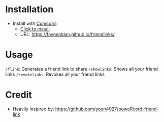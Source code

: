 # Installation

- Install with [Cumcord]:
  - [Click to install](https://send.cumcord.com/#https://faynealdan.github.io/friendlinks/)
  - URL: <https://faynealdan.github.io/friendlinks/>

# Usage

`/flink`: Generates a friend link to share
`/showlinks`: Shows all your friend links
`/revokelinks`: Revokes all your friend links

# Credit

- Heavily inspired by: https://github.com/yoon4027/poweRcord-friend-link

[cumcord]: https://cumcord.com/
